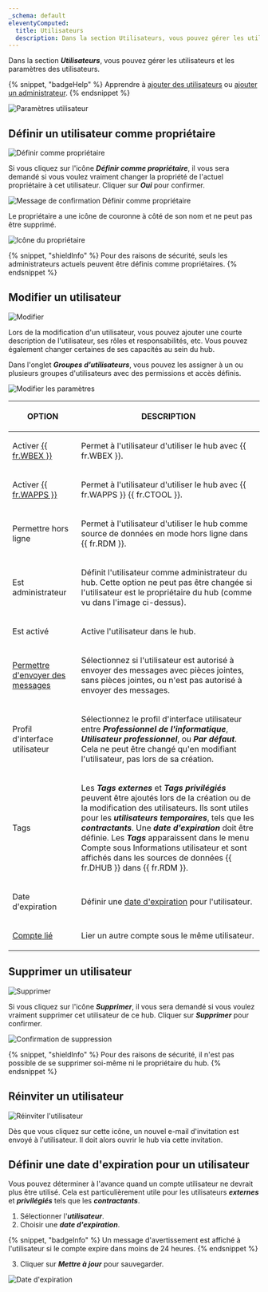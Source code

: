 ```yaml
---
_schema: default
eleventyComputed:
  title: Utilisateurs
  description: Dans la section Utilisateurs, vous pouvez gérer les utilisateurs et les paramètres des utilisateurs.
---
```

Dans la section ***Utilisateurs***, vous pouvez gérer les utilisateurs et les paramètres des utilisateurs.

{% snippet, "badgeHelp" %}
Apprendre à [ajouter des utilisateurs](/hub/web-interface/administration/management/users/create-invite-users/) ou [ajouter un administrateur](/hub/web-interface/administration/management/users/administrator-invite/).
{% endsnippet %}

![Paramètres utilisateur](https://cdnweb.devolutions.net/docs/docs_en_hub_Hub2270.png)

## Définir un utilisateur comme propriétaire

![Définir comme propriétaire](https://cdnweb.devolutions.net/docs/docs_en_hub_Hub2273.png)

Si vous cliquez sur l'icône ***Définir comme propriétaire***, il vous sera demandé si vous voulez vraiment changer la propriété de l'actuel propriétaire à cet utilisateur. Cliquer sur ***Oui*** pour confirmer.

![Message de confirmation Définir comme propriétaire](https://cdnweb.devolutions.net/docs/docs_en_hub_Hub2271.png)

Le propriétaire a une icône de couronne à côté de son nom et ne peut pas être supprimé.

![Icône du propriétaire](https://cdnweb.devolutions.net/docs/docs_en_hub_Hub2272.png)

{% snippet, "shieldInfo" %}
Pour des raisons de sécurité, seuls les administrateurs actuels peuvent être définis comme propriétaires.
{% endsnippet %}

## Modifier un utilisateur

![Modifier](https://cdnweb.devolutions.net/docs/docs_en_hub_Hub2274.png)

Lors de la modification d'un utilisateur, vous pouvez ajouter une courte description de l'utilisateur, ses rôles et responsabilités, etc. Vous pouvez également changer certaines de ses capacités au sein du hub.

Dans l'onglet ***Groupes d'utilisateurs***, vous pouvez les assigner à un ou plusieurs groupes d'utilisateurs avec des permissions et accès définis.

![Modifier les paramètres](https://cdnweb.devolutions.net/docs/HUBB6010_2023_3.png)

<table><thead><tr><th><p>OPTION</p></th><th><p>DESCRIPTION</p></th></tr></thead><tbody><tr><td><p>Activer <a href="/workspace/workspace-browser-extension/">{{ fr.WBEX }}</a></p></td><td><p>Permet à l'utilisateur d'utiliser le hub avec {{ fr.WBEX }}.</p></td></tr><tr><td><p>Activer <a href="/workspace/workspace-apps/">{{ fr.WAPPS }}</a></p></td><td><p>Permet à l'utilisateur d'utiliser le hub avec {{ fr.WAPPS }} {{ fr.CTOOL }}.</p></td></tr><tr><td><p>Permettre hors ligne</p></td><td><p>Permet à l'utilisateur d'utiliser le hub comme source de données en mode hors ligne dans {{ fr.RDM }}.</p></td></tr><tr><td><p>Est administrateur</p></td><td><p>Définit l'utilisateur comme administrateur du hub. Cette option ne peut pas être changée si l'utilisateur est le propriétaire du hub (comme vu dans l'image ci-dessus).</p></td></tr><tr><td><p>Est activé</p></td><td><p>Active l'utilisateur dans le hub.</p></td></tr><tr><td><p><a href="/hub/web-interface/secure-messages/">Permettre d'envoyer des messages</a></p></td><td><p>Sélectionnez si l'utilisateur est autorisé à envoyer des messages avec pièces jointes, sans pièces jointes, ou n'est pas autorisé à envoyer des messages.</p></td></tr><tr><td><p>Profil d'interface utilisateur</p></td><td><p>Sélectionnez le profil d'interface utilisateur entre <em><strong>Professionnel de l'informatique</strong></em>, <em><strong>Utilisateur professionnel</strong></em>, ou <em><strong>Par défaut</strong></em>. Cela ne peut être changé qu'en modifiant l'utilisateur, pas lors de sa création.</p></td></tr><tr><td><p>Tags</p></td><td><p>Les <em><strong>Tags externes</strong></em> et <em><strong>Tags privilégiés</strong></em> peuvent être ajoutés lors de la création ou de la modification des utilisateurs. Ils sont utiles pour les <em><strong>utilisateurs temporaires</strong></em>, tels que les <em><strong>contractants</strong></em>. Une <em><strong>date d'expiration</strong></em> doit être définie. Les <em><strong>Tags</strong></em> apparaissent dans le menu Compte sous Informations utilisateur et sont affichés dans les sources de données {{ fr.DHUB }} dans {{ fr.RDM }}.</p></td></tr><tr><td><p>Date d'expiration</p></td><td><p>Définir une <a href="/hub/web-interface/administration/management/users/#set-an-expiration-date-for-a-user">date d'expiration</a> pour l'utilisateur.</p></td></tr><tr><td><p><a href="/hub/kb/hub-business/how-to-articles/link-account/">Compte lié </a></p></td><td><p>Lier un autre compte sous le même utilisateur. </p></td></tr></tbody></table>

## Supprimer un utilisateur

![Supprimer](https://cdnweb.devolutions.net/docs/docs_en_hub_Hub2275.png)

Si vous cliquez sur l'icône ***Supprimer***, il vous sera demandé si vous voulez vraiment supprimer cet utilisateur de ce hub. Cliquer sur ***Supprimer*** pour confirmer.

![Confirmation de suppression](https://cdnweb.devolutions.net/docs/docs_en_hub_Hub2278.png)

{% snippet, "shieldInfo" %}
Pour des raisons de sécurité, il n'est pas possible de se supprimer soi-même ni le propriétaire du hub.
{% endsnippet %}

## Réinviter un utilisateur

![Réinviter l'utilisateur](https://cdnweb.devolutions.net/docs/docs_en_hub_Hub2276.png)

Dès que vous cliquez sur cette icône, un nouvel e-mail d'invitation est envoyé à l'utilisateur. Il doit alors ouvrir le hub via cette invitation.

## Définir une date d'expiration pour un utilisateur

Vous pouvez déterminer à l'avance quand un compte utilisateur ne devrait plus être utilisé. Cela est particulièrement utile pour les utilisateurs ***externes*** et ***privilégiés*** tels que les ***contractants***.

1. Sélectionner l'***utilisateur***.
2. Choisir une ***date d'expiration***.

{% snippet, "badgeInfo" %}
Un message d'avertissement est affiché à l'utilisateur si le compte expire dans moins de 24 heures.
{% endsnippet %}

3. Cliquer sur ***Mettre à jour*** pour sauvegarder.

![Date d'expiration](https://cdnweb.devolutions.net/docs/HUBB6001_2024_1.png)